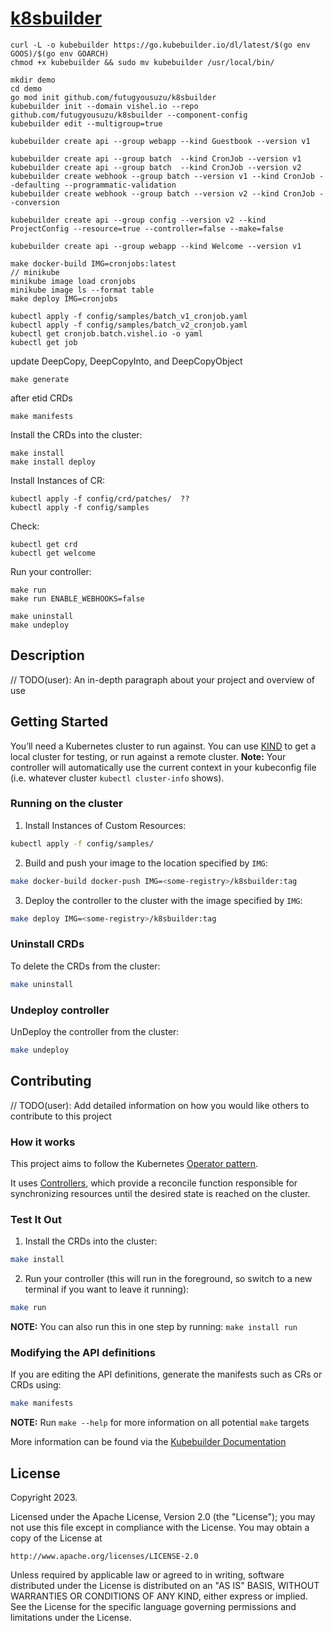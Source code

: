 # [k8sbuilder](https://go.kubebuilder.io/introduction.html)
```
curl -L -o kubebuilder https://go.kubebuilder.io/dl/latest/$(go env GOOS)/$(go env GOARCH)
chmod +x kubebuilder && sudo mv kubebuilder /usr/local/bin/

mkdir demo
cd demo
go mod init github.com/futugyousuzu/k8sbuilder
kubebuilder init --domain vishel.io --repo github.com/futugyousuzu/k8sbuilder --component-config
kubebuilder edit --multigroup=true

kubebuilder create api --group webapp --kind Guestbook --version v1

kubebuilder create api --group batch  --kind CronJob --version v1
kubebuilder create api --group batch  --kind CronJob --version v2 
kubebuilder create webhook --group batch --version v1 --kind CronJob --defaulting --programmatic-validation 
kubebuilder create webhook --group batch --version v2 --kind CronJob --conversion

kubebuilder create api --group config --version v2 --kind ProjectConfig --resource=true --controller=false --make=false

kubebuilder create api --group webapp --kind Welcome --version v1

make docker-build IMG=cronjobs:latest
// minikube
minikube image load cronjobs
minikube image ls --format table
make deploy IMG=cronjobs

kubectl apply -f config/samples/batch_v1_cronjob.yaml
kubectl apply -f config/samples/batch_v2_cronjob.yaml
kubectl get cronjob.batch.vishel.io -o yaml
kubectl get job
```

update DeepCopy, DeepCopyInto, and DeepCopyObject
```
make generate
```

after etid CRDs
```
make manifests
```

Install the CRDs into the cluster: 
```
make install
make install deploy
```

Install Instances of CR:
```
kubectl apply -f config/crd/patches/  ??
kubectl apply -f config/samples
```

Check:
```
kubectl get crd
kubectl get welcome
```

Run your controller:
```
make run
make run ENABLE_WEBHOOKS=false

make uninstall
make undeploy
```

## Description
// TODO(user): An in-depth paragraph about your project and overview of use

## Getting Started
You’ll need a Kubernetes cluster to run against. You can use [KIND](https://sigs.k8s.io/kind) to get a local cluster for testing, or run against a remote cluster.
**Note:** Your controller will automatically use the current context in your kubeconfig file (i.e. whatever cluster `kubectl cluster-info` shows).

### Running on the cluster
1. Install Instances of Custom Resources:

```sh
kubectl apply -f config/samples/
```

2. Build and push your image to the location specified by `IMG`:

```sh
make docker-build docker-push IMG=<some-registry>/k8sbuilder:tag
```

3. Deploy the controller to the cluster with the image specified by `IMG`:

```sh
make deploy IMG=<some-registry>/k8sbuilder:tag
```

### Uninstall CRDs
To delete the CRDs from the cluster:

```sh
make uninstall
```

### Undeploy controller
UnDeploy the controller from the cluster:

```sh
make undeploy
```

## Contributing
// TODO(user): Add detailed information on how you would like others to contribute to this project

### How it works
This project aims to follow the Kubernetes [Operator pattern](https://kubernetes.io/docs/concepts/extend-kubernetes/operator/).

It uses [Controllers](https://kubernetes.io/docs/concepts/architecture/controller/),
which provide a reconcile function responsible for synchronizing resources until the desired state is reached on the cluster.

### Test It Out
1. Install the CRDs into the cluster:

```sh
make install
```

2. Run your controller (this will run in the foreground, so switch to a new terminal if you want to leave it running):

```sh
make run
```

**NOTE:** You can also run this in one step by running: `make install run`

### Modifying the API definitions
If you are editing the API definitions, generate the manifests such as CRs or CRDs using:

```sh
make manifests
```

**NOTE:** Run `make --help` for more information on all potential `make` targets

More information can be found via the [Kubebuilder Documentation](https://book.kubebuilder.io/introduction.html)

## License

Copyright 2023.

Licensed under the Apache License, Version 2.0 (the "License");
you may not use this file except in compliance with the License.
You may obtain a copy of the License at

    http://www.apache.org/licenses/LICENSE-2.0

Unless required by applicable law or agreed to in writing, software
distributed under the License is distributed on an "AS IS" BASIS,
WITHOUT WARRANTIES OR CONDITIONS OF ANY KIND, either express or implied.
See the License for the specific language governing permissions and
limitations under the License.

